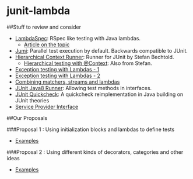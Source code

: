 # junit-lambda

##Stuff to review and consider

- [LambdaSpec](https://github.com/ktoso/lambda-spec): RSpec like testing with Java lambdas.
  - [Article on the topic](http://www.blog.project13.pl/index.php/coding/1830/proof-of-concept-lambdaspec-how-testing-will-look-with-java8/)
- [Jumi](http://jumi.fi/): Parallel test execution by default. Backwards compatible to JUnit.
- [Hierarchical Context Runner](https://github.com/bechte/junit-hierarchicalcontextrunner): Runner for JUnit by Stefan Bechtold.
  - [Hierarchical testing with @Context](https://github.com/bechte/JUT/blob/master/src/test/java/de/bechte/jut/core/TestResultTest.java): Also from Stefan.
- [Exception testing with Lambdas - 1](http://www.codeaffine.com/2014/07/28/clean-junit-throwable-tests-with-java-8-lambdas/)
- [Exception testing with Lambdas - 2](http://blog.jooq.org/2014/05/23/java-8-friday-better-exceptions/)
- [Combining matchers, streams and lambdas](http://blog.jooq.org/2014/05/30/java-8-friday-most-internal-dsls-are-outdated/)
- [JUnit Java8 Runner](https://github.com/motlin/JUnit-Java-8-Runner): Allowing test methods in interfaces.
- [JUnit Quickcheck](https://github.com/pholser/junit-quickcheck): A quickcheck reimplementation in Java building on JUnit theories
- [Service Provider Interface](http://en.wikipedia.org/wiki/Service_provider_interface)

##Our Proposals

###Proposal 1 : Using initialization blocks and lambdas to define tests

- [Examples](https://github.com/junit-team/junit-lambda/tree/proposals/src/test/java/org/junit/lambda/proposal01)
 
###Proposal 2 : Using different kinds of decorators, categories and other ideas

- [Examples](https://github.com/junit-team/junit-lambda/tree/proposals/src/test/java/org/junit/lambda/proposal02/examples)

